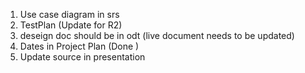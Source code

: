1. Use case diagram in srs
2. TestPlan (Update for R2)
3. deseign doc should be in odt (live document needs to be updated)
4. Dates in Project Plan (Done )
5. Update source in presentation 